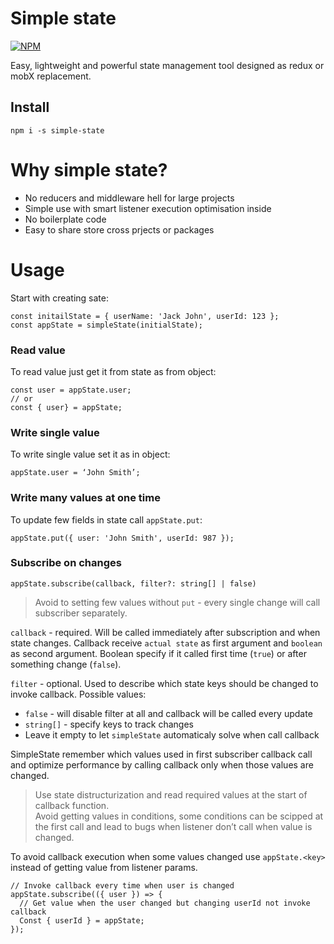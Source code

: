 # Simple state

[![NPM](https://nodei.co/npm/simple-state.png?mini=true)](https://www.npmjs.com/package/simple-state)

Easy, lightweight and powerful state management tool designed as redux or mobX replacement.

## Install

`npm i -s simple-state`

# Why simple state? 

- No reducers and middleware hell for large projects 
- Simple use with smart listener execution optimisation inside
- No boilerplate code
- Easy to share store cross prjects or packages

# Usage 

Start with creating sate:

```
const initailState = { userName: 'Jack John', userId: 123 };
const appState = simpleState(initialState);
```

### Read value

To read value just get it from state as from object: 

```
const user = appState.user;
// or
const { user} = appState;
```

### Write single value

To write single value set it as in object:

```
appState.user = ‘John Smith’;
```

### Write many values at one time

To update few fields in state call `appState.put`:

```
appState.put({ user: 'John Smith', userId: 987 });
```

### Subscribe on changes

`appState.subscribe(callback, filter?: string[] | false)`

> Avoid to setting few values without `put` - every single change will call subscriber separately.

`callback` - required. Will be called immediately after subscription and when state changes. Callback receive `actual state` as first argument and `boolean` as second argument. Boolean specify if it called first time (`true`) or after something change (`false`).

`filter` - optional. Used to describe which state keys should be changed to invoke callback. Possible values:

- `false` - will disable filter at all and callback will be called every update
- `string[]` - specify keys to track changes
- Leave it empty to let `simpleState` automaticaly solve when call callback

SimpleState remember which values used in first subscriber callback call and optimize performance by calling callback only when those values are changed. 

> Use state distructurization and read required values at the start of callback function.  
  Avoid getting values in conditions, some conditions can be scipped at the first call and lead to bugs when listener don’t call when value is changed. 

To avoid callback execution when some values changed use `appState.<key>` instead of getting value from listener params. 

``` 
// Invoke callback every time when user is changed
appState.subscribe(({ user }) => {
  // Get value when the user changed but changing userId not invoke callback
  Const { userId } = appState;
});
```
